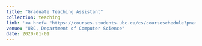 ```yaml
---
title: "Graduate Teaching Assistant"
collection: teaching
link: '<a href= "https://courses.students.ubc.ca/cs/courseschedule?pname=subjarea&tname=subj-course&dept=CPSC&course=221">CPSC 221: Algorithms and Data Structures</a>'
venue: "UBC, Department of Computer Science"
date: 2020-01-01
---
```

